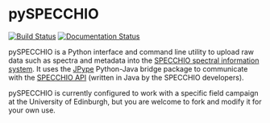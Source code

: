 # pySPECCHIO
[![Build Status](https://travis-ci.org/dvalters/pySPECCHIO.svg?branch=master)](https://travis-ci.org/dvalters/pySPECCHIO)
[![Documentation Status](https://readthedocs.org/projects/pyspecchio/badge/?version=latest)](http://pyspecchio.readthedocs.io/en/latest/?badge=latest)

pySPECCHIO is a Python interface and command line utility to upload raw data such as spectra and metadata into the [SPECCHIO spectral information system](http://specchio.ch/). It uses the [JPype](http://jpype.sourceforge.net/) Python-Java bridge package to communicate with the [SPECCHIO API](http://www.specchio.ch/doc/index.html) (written in Java by the SPECCHIO developers). 

pySPECCHIO is currently configured to work with a specific field campaign at the University of Edinburgh, but you are welcome to fork and modify it for your own use.

